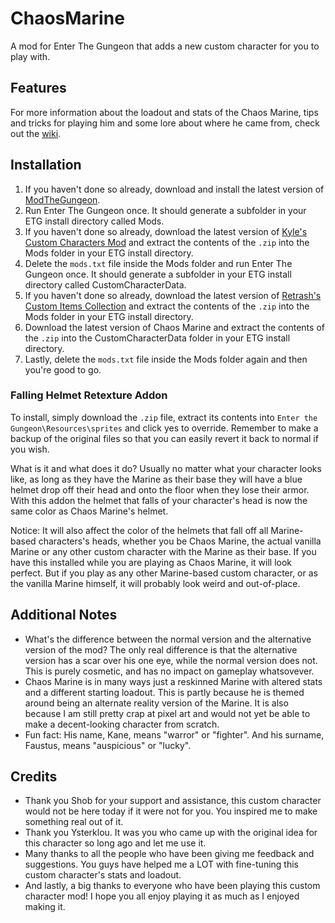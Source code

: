 # ChaosMarine
A mod for Enter The Gungeon that adds a new custom character for you to play with.

## Features
For more information about the loadout and stats of the Chaos Marine, tips and tricks for playing him and some lore about where he came from, check out the [wiki](https://github.com/Hotklou2404/ChaosMarine/wiki).

## Installation
1. If you haven't done so already, download and install the latest version of [ModTheGungeon](https://github.com/ModTheGungeon/ETGMod.Installer/releases/latest/download/ETGMod.Installer.exe).
2. Run Enter The Gungeon once. It should generate a subfolder in your ETG install directory called Mods.
3. If you haven't done so already, download the latest version of [Kyle's Custom Characters Mod](https://modworkshop.net/mod/24802) and extract the contents of the `.zip` into the Mods folder in your ETG install directory.
5. Delete the `mods.txt` file inside the Mods folder and run Enter The Gungeon once. It should generate a subfolder in your ETG install directory called CustomCharacterData.
6. If you haven't done so already, download the latest version of [Retrash's Custom Items Collection](https://modworkshop.net/mod/25197) and extract the contents of the `.zip` into the Mods folder in your ETG install directory.
7. Download the latest version of Chaos Marine and extract the contents of the `.zip` into the CustomCharacterData folder in your ETG install directory.
8. Lastly, delete the `mods.txt` file inside the Mods folder again and then you're good to go.

### Falling Helmet Retexture Addon
To install, simply download the `.zip` file, extract its contents into `Enter the Gungeon\Resources\sprites` and click yes to override. Remember to make a backup of the original files so that you can easily revert it back to normal if you wish.

What is it and what does it do? Usually no matter what your character looks like, as long as they have the Marine as their base they will have a blue helmet drop off their head and onto the floor when they lose their armor. With this addon the helmet that falls of your character's head is now the same color as Chaos Marine's helmet.

Notice: It will also affect the color of the helmets that fall off all Marine-based characters's heads, whether you be Chaos Marine, the actual vanilla Marine or any other custom character with the Marine as their base. If you have this installed while you are playing as Chaos Marine, it will look perfect. But if you play as any other Marine-based custom character, or as the vanilla Marine himself, it will probably look weird and out-of-place.

## Additional Notes
* What's the difference between the normal version and the alternative version of the mod? The only real difference is that the alternative version has a scar over his one eye, while the normal version does not. This is purely cosmetic, and has no impact on gameplay whatsovever.
* Chaos Marine is in many ways just a reskinned Marine with altered stats and a different starting loadout. This is partly because he is themed around being an alternate reality version of the Marine. It is also because I am still pretty crap at pixel art and would not yet be able to make a decent-looking character from scratch.
* Fun fact: His name, Kane, means "warror" or "fighter". And his surname, Faustus, means "auspicious" or "lucky".

## Credits
* Thank you Shob for your support and assistance, this custom character would not be here today if it were not for you. You inspired me to make something real out of it.
* Thank you Ysterklou. It was you who came up with the original idea for this character so long ago and let me use it.
* Many thanks to all the people who have been giving me feedback and suggestions. You guys have helped me a LOT with fine-tuning this custom character's stats and loadout.
* And lastly, a big thanks to everyone who have been playing this custom character mod! I hope you all enjoy playing it as much as I enjoyed making it.
